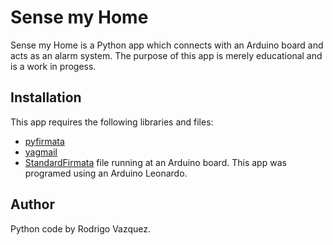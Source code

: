 # Sense my Home
Sense my Home is a Python app which connects with an Arduino board and acts as an alarm system.
The purpose of this app is merely educational and is a work in progess.

## Installation
This app requires the following libraries and files:
- [pyfirmata](https://pypi.org/project/pyFirmata/)
- [yagmail](https://pypi.org/project/yagmail/)
- [StandardFirmata](https://github.com/firmata/arduino/blob/master/examples/StandardFirmata/StandardFirmata.ino) file running at an Arduino board. This app was programed using an Arduino Leonardo.

## Author
Python code by Rodrigo Vazquez.
